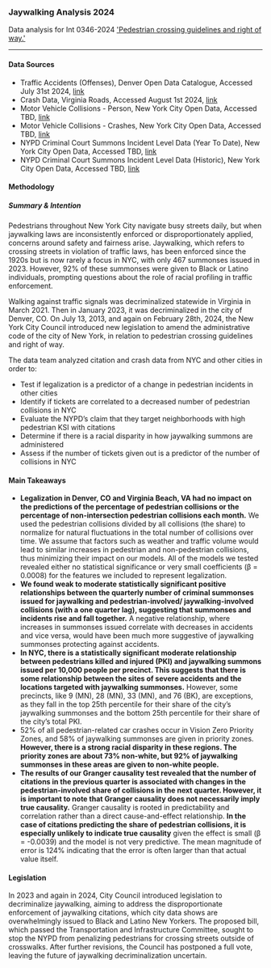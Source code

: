 ### Jaywalking Analysis 2024
Data analysis for Int 0346-2024 ['Pedestrian crossing guidelines and right of way.'](https://legistar.council.nyc.gov/LegislationDetail.aspx?ID=6557803&GUID=7D6F4CEC-85C3-4E00-9E54-36641179493B&Options=&Search=)

***  

#### Data Sources 
- Traffic Accidents (Offenses), Denver Open Data Catalogue, Accessed July 31st 2024, [link](https://opendata-geospatialdenver.hub.arcgis.com/datasets/db00bd99ea534d8987e0913a191ebe19_325/about)
- Crash Data, Virginia Roads, Accessed August 1st 2024, [link](https://www.virginiaroads.org/maps/VDOT::crash-data-1/about)
- Motor Vehicle Collisions - Person, New York City Open Data, Accessed TBD, [link](https://data.cityofnewyork.us/Public-Safety/Motor-Vehicle-Collisions-Person/f55k-p6yu/about_data)
- Motor Vehicle Collisions - Crashes, New York City Open Data, Accessed TBD, [link](https://data.cityofnewyork.us/Public-Safety/Motor-Vehicle-Collisions-Crashes/h9gi-nx95/about_data)
- NYPD Criminal Court Summons Incident Level Data (Year To Date), New York City Open Data, Accessed TBD, [link](https://data.cityofnewyork.us/Public-Safety/NYPD-Criminal-Court-Summons-Incident-Level-Data-Ye/mv4k-y93f/about_data)
- NYPD Criminal Court Summons Incident Level Data (Historic), New York City Open Data, Accessed TBD, [link](https://data.cityofnewyork.us/Public-Safety/NYPD-Criminal-Court-Summons-Historic-/sv2w-rv3k/about_data)


#### Methodology 

##### Summary & Intention
Pedestrians throughout New York City navigate busy streets daily, but when jaywalking laws are inconsistently enforced or disproportionately applied, concerns around safety and fairness arise. Jaywalking, which refers to crossing streets in violation of traffic laws, has been enforced since the 1920s but is now rarely a focus in NYC, with only 467 summonses issued in 2023. However, 92% of these summonses were given to Black or Latino individuals, prompting questions about the role of racial profiling in traffic enforcement.

Walking against traffic signals was decriminalized statewide in Virginia in March 2021. Then in January 2023, it was decriminalized in the city of Denver, CO. On July 13, 2013, and again on February 28th, 2024, the New York City Council introduced new legislation to amend the administrative code of the city of New York, in relation to pedestrian crossing guidelines and right of way. 

The data team analyzed citation and crash data from NYC and other cities in order to:
- Test if legalization is a predictor of a change in pedestrian incidents in other cities
- Identify if tickets are correlated to a decreased number of pedestrian collisions in NYC
- Evaluate the NYPD’s claim that they target neighborhoods with high pedestrian KSI with citations
- Determine if there is a racial disparity in how jaywalking summons are administered
- Assess if the number of tickets given out is a predictor of the number of collisions in NYC

#### Main Takeaways
- **Legalization in Denver, CO and Virginia Beach, VA had no impact on the predictions of the percentage of pedestrian collisions or the percentage of non-intersection pedestrian collisions each month.** We used the pedestrian collisions divided by all collisions (the share) to normalize for natural fluctuations in the total number of collisions over time. We assume that factors such as weather and traffic volume would lead to similar increases in pedestrian and non-pedestrian collisions, thus minimizing their impact on our models.  All of the models we tested revealed either no statistical significance or very small coefficients (β = 0.0008) for the features we included to represent legalization.
- **We found weak to moderate statistically significant positive relationships between the quarterly number of criminal summonses issued for jaywalking and pedestrian-involved/ jaywalking-involved collisions (with a one quarter lag), suggesting that summonses and incidents rise and fall together.** A negative relationship, where increases in summonses issued correlate with decreases in accidents and vice versa, would have been much more suggestive of jaywalking summonses protecting against accidents. 
- **In NYC, there is a statistically significant moderate relationship between pedestrians killed and injured (PKI) and jaywalking summons issued per 10,000 people per precinct. This suggests that there is some relationship between the sites of severe accidents and the locations targeted with jaywalking summonses.** However, some precincts, like 9 (MN), 28 (MN), 33 (MN), and 76 (BK), are exceptions, as they fall in the top 25th percentile for their share of the city’s jaywalking summonses and the bottom 25th percentile for their share of the city’s total PKI.
- 52% of all pedestrian-related car crashes occur in Vision Zero Priority Zones, and 58% of jaywalking summonses are given in priority zones. **However, there is a strong racial disparity in these regions. The priority zones are about 73% non-white, but 92% of jaywalking summonses in these areas are given to non-white people.**
- **The results of our Granger causality test revealed that the number of citations in the previous quarter is associated with changes in the pedestrian-involved share of collisions in the next quarter. However, it is important to note that Granger causality does not necessarily imply true causality.** Granger causality is rooted in predictability and correlation rather than a direct cause-and-effect relationship. **In the case of citations predicting the share of pedestrian collisions, it is especially unlikely to indicate true causality** given the effect is small (β = -0.0039) and the model is not very predictive. The mean magnitude of error is 124% indicating that the error is often larger than that actual value itself.  



#### Legislation
In 2023 and again in 2024, City Council introduced legislation to decriminalize jaywalking, aiming to address the disproportionate enforcement of jaywalking citations, which city data shows are overwhelmingly issued to Black and Latino New Yorkers. The proposed bill, which passed the Transportation and Infrastructure Committee, sought to stop the NYPD from penalizing pedestrians for crossing streets outside of crosswalks. After further revisions, the Council has postponed a full vote, leaving the future of jaywalking decriminalization uncertain.
